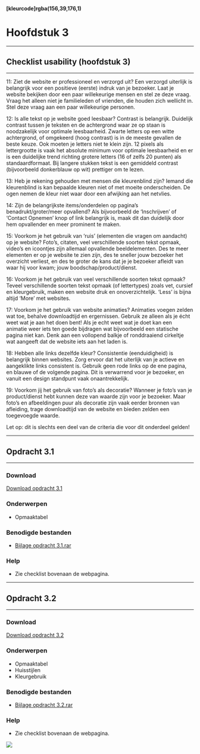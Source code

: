 #### [kleurcode]rgba(156,39,176,1)

# Hoofdstuk 3

---
## Checklist usability (hoofdstuk 3)
---

11: Ziet de website er professioneel en verzorgd uit?
Een verzorgd uiterlijk is belangrijk voor een positieve (eerste) indruk van je bezoeker. Laat je website bekijken door een paar willekeurige mensen en stel ze deze vraag. Vraag het alleen niet je familieleden of vrienden, die houden zich wellicht in. Stel deze vraag aan een paar willekeurige personen.

12: Is alle tekst op je website goed leesbaar?
Contrast is belangrijk. Duidelijk contrast tussen je teksten en de achtergrond waar ze op staan is noodzakelijk voor optimale leesbaarheid. Zwarte letters op een witte achtergrond, of omgekeerd (hoog contrast) is in de meeste gevallen de beste keuze. Ook moeten je letters niet te klein zijn. 12 pixels als lettergrootte is vaak het absolute minimum voor optimale leesbaarheid en er is een duidelijke trend richting grotere letters (16 of zelfs 20 punten) als standaardformaat. Bij langere stukken tekst is een gemiddeld contrast (bijvoorbeeld donkerblauw op wit) prettiger om te lezen. 

13: Heb je rekening gehouden met mensen die kleurenblind zijn?
Iemand die kleurenblind is kan bepaalde kleuren niet of met moeite onderscheiden. De ogen nemen de kleur niet waar door een afwijking aan het netvlies.

14: Zijn de belangrijkste items/onderdelen op pagina’s benadrukt/groter/meer opvallend?
Als bijvoorbeeld de ‘Inschrijven’ of ‘Contact Opnemen’ knop of link belangrijk is, maak dit dan duidelijk door hem opvallender en meer prominent te maken.

15: Voorkom je het gebruik van ‘ruis’ (elementen die vragen om aandacht) op je website?
Foto’s, citaten, veel verschillende soorten tekst opmaak, video’s en icoontjes zijn allemaal opvallende beeldelementen. Des te meer elementen er op je website te zien zijn, des te sneller jouw bezoeker het overzicht verliest, en des te groter de kans dat je je bezoeker afleidt van waar hij voor kwam; jouw boodschap/product/dienst.

16: Voorkom je het gebruik van veel verschillende soorten tekst opmaak?
Teveel verschillende soorten tekst opmaak (of lettertypes) zoals vet, cursief en kleurgebruik, maken een website druk en onoverzichtelijk. ‘Less’ is bijna altijd ‘More’ met websites.

17: Voorkom je het gebruik van website animaties?
Animaties voegen zelden wat toe, behalve downloadtijd en ergernissen. Gebruik ze alleen als je écht weet wat je aan het doen bent! Als je echt weet wat je doet kan een animatie weer iets ten goede bijdragen wat bijvoorbeeld een statische pagina niet kan. Denk aan een vollopend balkje of ronddraaiend cirkeltje wat aangeeft dat de website iets aan het laden is.

18: Hebben alle links dezelfde kleur?
Consistentie (eenduidigheid) is belangrijk binnen websites. Zorg ervoor dat het uiterlijk van je actieve en aangeklikte links consistent is. Gebruik geen rode links op de ene pagina, en blauwe of de volgende pagina. Dit is verwarrend voor je bezoeker, en vanuit een design standpunt vaak onaantrekkelijk.

19: Voorkom jij het gebruik van foto’s als decoratie?
Wanneer je foto’s van je product/dienst hebt kunnen deze van waarde zijn voor je bezoeker. Maar foto’s en afbeeldingen puur als decoratie zijn vaak eerder bronnen van afleiding, trage downloadtijd van de website en bieden zelden een toegevoegde waarde.

Let op: dit is slechts een deel van de criteria die voor dit onderdeel gelden!

---
## Opdracht 3.1
---

### Download
<a href="https://elo.kw1c.nl/CMS/Studie/811%20ICT-Academie/811%20VakkenInhoud/%5BB.33%20USA%5D%20Usability/25187%20%C2%A0%20Applicatie-%20en%20mediaontwikkelaar/Productie/02.%20Opdrachten/Hoofdstuk%203/Opdracht%203.1.pdf" target="_blank">Download opdracht 3.1</a>

### Onderwerpen
*   Opmaaktabel

### Benodigde bestanden
*   <a href="https://elo.kw1c.nl/CMS/Studie/811%20ICT-Academie/811%20VakkenInhoud/%5BB.33%20Usa%5D%20Usability/25187%20%C2%A0%20Applicatie-%20en%20mediaontwikkelaar/Productie/02.%20Opdrachten/Hoofdstuk%203/Resources/Bijlage%20opdracht%203.1.rar" target="_blank">Bijlage opdracht 3.1.rar</a>

### Help
*   Zie checklist bovenaan de webpagina.

---
## Opdracht 3.2
---

### Download
<a href="https://elo.kw1c.nl/CMS/Studie/811%20ICT-Academie/811%20VakkenInhoud/%5BB.33%20USA%5D%20Usability/25187%20%C2%A0%20Applicatie-%20en%20mediaontwikkelaar/Productie/02.%20Opdrachten/Hoofdstuk%203/Opdracht%203.2.pdf" target="_blank">Download opdracht 3.2</a>

### Onderwerpen
*   Opmaaktabel
*   Huisstijlen
*   Kleurgebruik

### Benodigde bestanden
*   <a href="https://elo.kw1c.nl/CMS/Studie/811%20ICT-Academie/811%20VakkenInhoud/%5BB.33%20Usa%5D%20Usability/25187%20%C2%A0%20Applicatie-%20en%20mediaontwikkelaar/Productie/02.%20Opdrachten/Hoofdstuk%203/Resources/Bijlage%20opdracht%203.2.rar" target="_blank">Bijlage opdracht 3.2.rar</a>

### Help
*   Zie checklist bovenaan de webpagina.
<img src="https://elo.kw1c.nl/CMS/Studie/811%20ICT-Academie/811%20VakkenInhoud/%5BB.33%20USA%5D%20Usability/25187%20%C2%A0%20Applicatie-%20en%20mediaontwikkelaar/Productie/02.%20Opdrachten/Hoofdstuk%203/Resources/colors.jpg">